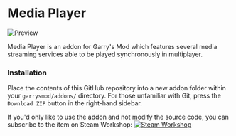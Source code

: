 Media Player
============

![Preview](http://images.akamai.steamusercontent.com/ugc/403430334757512796/4EFCE2D358BCAF42389E36B62CB11E9849842E07/)

Media Player is an addon for Garry's Mod which features several media streaming services able to be played synchronously in multiplayer.

### Installation ###

Place the contents of this GitHub repository into a new addon folder within your `garrysmod/addons/` directory. For those unfamiliar with Git, press the `Download ZIP` button in the right-hand sidebar.

If you'd only like to use the addon and not modify the source code, you can subscribe to the item on Steam Workshop:
[![Steam Workshop](http://www.pixeltailgames.com/elevator/images/workshop_button.png)](http://steamcommunity.com/sharedfiles/filedetails/?id=546392647)
